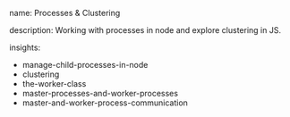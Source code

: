 name: Processes & Clustering

description: Working with processes in node and explore clustering in JS. 

insights:
  - manage-child-processes-in-node
  - clustering
  - the-worker-class
  - master-processes-and-worker-processes
  - master-and-worker-process-communication
 
